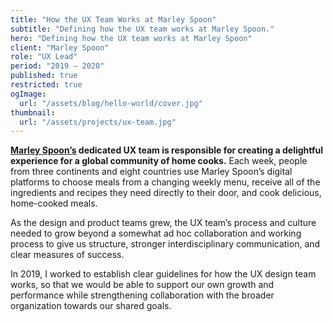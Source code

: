 ```yaml
---
title: "How the UX Team Works at Marley Spoon"
subtitle: "Defining how the UX team works at Marley Spoon."
hero: "Defining how the UX team works at Marley Spoon"
client: "Marley Spoon"
role: "UX Lead"
period: "2019 – 2020"
published: true
restricted: true
ogImage:
  url: "/assets/blog/hello-world/cover.jpg"
thumbnail:
  url: "/assets/projects/ux-team.jpg"
---
```


**[Marley Spoon’s](https://marleyspoon.de) dedicated UX team is responsible for creating a delightful experience for a global community of home cooks.** Each week, people from three continents and eight countries use Marley Spoon’s digital platforms to choose meals from a changing weekly menu, receive all of the ingredients and recipes they need directly to their door, and cook delicious, home-cooked meals.

As the design and product teams grew, the UX team’s process and culture needed to grow beyond a somewhat ad hoc collaboration and working process to give us structure, stronger interdisciplinary communication, and clear measures of success.

In 2019, I worked to establish clear guidelines for how the UX design team works, so that we would be able to support our own growth and performance while strengthening collaboration with the broader organization towards our shared goals.

